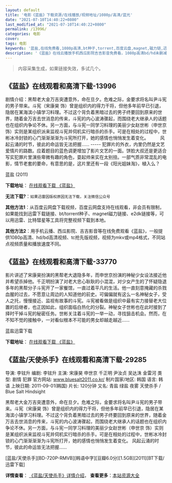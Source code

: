 ```yaml
---
layout: default
title: '电影《蓝盐》下载资源/在线播放/视频地址/1080p/高清/蓝光'
date: "2021-07-10T14:40:22+0800"
last_modified_at: "2021-07-10T14:40:22+0800"
permalink: /13996/
categories: 电影
cover:
tags: 电影
keywords: '蓝盐,在线免费看,1080p高清,bt种子,torrent,百度云盘,magnet,磁力链,迅雷下载资源'
description: '《蓝盐》在线云播放手机西瓜影院吉吉影音免费看，1080p高清bd/hd未删减完整版和tc抢先枪版，mkv/mp4格式，附带bt/torrent种子、magnet/磁力链、百度云盘、网盘资源迅雷下载链接'
---
```


>内容采集生成，如果链接失效，多试几个。


## 《蓝盐》在线观看和高清下载-13996

剧情介绍：黑帮老大金万吉突遭意外，命在旦夕。危难之际，金要求将名叫尹斗宪的男子带来。斗宪（宋康昊 饰）曾是组织内的得力干将，但他多年前早已引退，隐居在某海滨小镇学习料理。不过这个背负着黑暗过去的男子终要回到原来的世界，随着金万吉去世消息的传来，斗宪的内心波涛骤起，而围绕老大继承人的话题也在组织内争论不休。另一方面，与斗宪一同学习料理的美丽少女赵世彬（申世京 饰）实则是某组织派来监视斗宪并伺机实行暗杀的杀手。可是在相处的过程中，世彬冰冷封锁的心门渐渐渐渐为斗宪所打开，她的感情也悄悄发生着变化。  　　风起云涌的时节，彼此的命运皆无法把握…… ----- 犯罪片的外衣，内里仍然是文艺爱情片的路数。应着题目的蓝色调更增加了影片文艺的一面。饼脸大叔还是更适合写实犯罪片里演些卑微有趣的角色，耍起帅来实在太别扭。一部气质非常混乱的电影，情节老套的要命，有意思的是，这片里还有一段《阳光姐妹淘》，植入么？


蓝盐 (2011)

**下载地址**： [在线观看下载 《蓝盐》](https://www.btbtdy.me/btdy/dy5484.html) 


**无法下载?**：`如果迅雷因版权原因无法下载，关注微信公众号 `

**其他方法1**：从百度云网盘下载视频，百度云网盘支持在线观看，非会员有限制，如果能找到迅雷下载链接、bt/torrent种子、magnet磁力链接、e2dk链接等，可以用迅雷、比特彗星等工具将完整视频下载到本地。

**其他方法2**：用手机云播、西瓜影院、吉吉影音等在线免费观看《蓝盐》，一般提供1080p高清、hd/bd高清视频、tc抢先版视频，视频为mkv或mp4格式，不同站点视频质量和播放速度不同。


## 《蓝盐》在线观看和高清下载-33770

影片讲述了宋康昊扮演的黑帮老大退隐多年，而申世京扮演的神秘少女设法接近他并希望杀掉他。千正明扮演了对老大忠心耿耿的小混混，对少女产生的了怀疑隐退多年的黑帮分子斗宪开了一家餐馆，一直过着平凡的生活。他一直刻意掩藏的杀戮血腥的过去，不愿意让周边的人知道他的前史。可偏偏就有这么一名神秘女子，受人之托，慢慢接近、监视有故事的斗宪。斗宪被看做是组织中最有实力接替老大位置的后继者，也正因如此，组织面临白热化的分裂。神秘女子世彬也在此时接到了择时干掉斗宪的秘密任务。世彬关注着斗宪的一举一动，寻找狙击机会。然而，在不知不觉的接触中，一对看似根本不可能的男女却越走越近……


蓝盐迅雷下载

**下载地址**： [在线观看下载 《蓝盐》](https://www.993dy.com//vod-detail-id-15116.html) 


## 《蓝盐/天使杀手》在线观看和高清下载-29285

导演: 李铉升 编剧: 李铉升 主演: 宋康昊 申世京 千正明 尹汝贞 吴达洙 金雷河 类型: 剧情 犯罪 官方网站: www.bluesalt2011.co.kr/ 制片国家/地区: 韩国 语言: 韩语 上映日期: 2011-09-01(韩国) 片长: 120分钟 又名: 青盐 绿盐 夜雾 天使杀手 / Blue Salt Hindsight

黑帮老大金万吉突遭意外，命在旦夕。危难之际，金要求将名叫尹斗宪的男子带来。斗宪（宋康昊 饰）曾是组织内的得力干将，但他多年前早已引退，隐居在某海滨小镇学习料理。不过这个背负着黑暗过去的男子终要回到原来的世界，随着金万吉去世消息的传来，斗宪的内心波涛骤起，而围绕老大继承人的话题也在组织内争论不休。另一方面，与斗宪一同学习料理的美丽少女赵世彬（申世京 饰）实则是某组织派来监视斗宪并伺机实行暗杀的杀手。可是在相处的过程中，世彬冰冷封锁的心门渐渐渐渐为斗宪所打开，她的感情也悄悄发生着变化。 风起云涌的时节，彼此的命运皆无法把握……


[蓝盐/天使杀手][BD-720P-RMVB][韩语中字][豆瓣6.0分][1.5GB][2011][BT下载/迅雷下载]

**详情查看**： [《蓝盐/天使杀手》详情介绍](/movie/29285/)， **查看更多**：[本站资源大全](/movie/t/all/)

